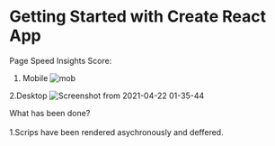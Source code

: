 # Getting Started with Create React App

Page Speed Insights Score:
1. Mobile
![mob](https://user-images.githubusercontent.com/6795073/115614313-2d9a8080-a30b-11eb-8741-553df9c15d53.png)

2.Desktop
![Screenshot from 2021-04-22 01-35-44](https://user-images.githubusercontent.com/6795073/115614424-53278a00-a30b-11eb-81ef-b667ab82a455.png)

What has been done?
<br />
<br />
1.Scrips have been rendered asychronously and deffered.<br />
 <script async defer src=""/>
 
 <br />

2.Hooks used: Hooks don't directly impact performance, but they can help achieve the same goal with lesser lines of code. This, in turn helps in creating a smaller bundle

<br />

3.The functional Components have been binded with React.memo() to ensure less number of updates.

<br />

4.Gzip enabled for js files
<br /><br />

What else can be done?<br />
1.The bundle can be made smaller by using uglifyjs-plugin. It will remove the white spaces.

<br />

2. Purge CSS to optimize css

<br />

3. closure webpack plugin to remove dead and unused code

<br />

4. Use .svg instead of .png wherever possible




